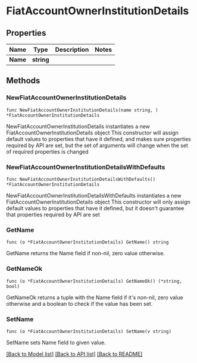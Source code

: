 # FiatAccountOwnerInstitutionDetails

## Properties

Name | Type | Description | Notes
------------ | ------------- | ------------- | -------------
**Name** | **string** |  | 

## Methods

### NewFiatAccountOwnerInstitutionDetails

`func NewFiatAccountOwnerInstitutionDetails(name string, ) *FiatAccountOwnerInstitutionDetails`

NewFiatAccountOwnerInstitutionDetails instantiates a new FiatAccountOwnerInstitutionDetails object
This constructor will assign default values to properties that have it defined,
and makes sure properties required by API are set, but the set of arguments
will change when the set of required properties is changed

### NewFiatAccountOwnerInstitutionDetailsWithDefaults

`func NewFiatAccountOwnerInstitutionDetailsWithDefaults() *FiatAccountOwnerInstitutionDetails`

NewFiatAccountOwnerInstitutionDetailsWithDefaults instantiates a new FiatAccountOwnerInstitutionDetails object
This constructor will only assign default values to properties that have it defined,
but it doesn't guarantee that properties required by API are set

### GetName

`func (o *FiatAccountOwnerInstitutionDetails) GetName() string`

GetName returns the Name field if non-nil, zero value otherwise.

### GetNameOk

`func (o *FiatAccountOwnerInstitutionDetails) GetNameOk() (*string, bool)`

GetNameOk returns a tuple with the Name field if it's non-nil, zero value otherwise
and a boolean to check if the value has been set.

### SetName

`func (o *FiatAccountOwnerInstitutionDetails) SetName(v string)`

SetName sets Name field to given value.



[[Back to Model list]](../README.md#documentation-for-models) [[Back to API list]](../README.md#documentation-for-api-endpoints) [[Back to README]](../README.md)


